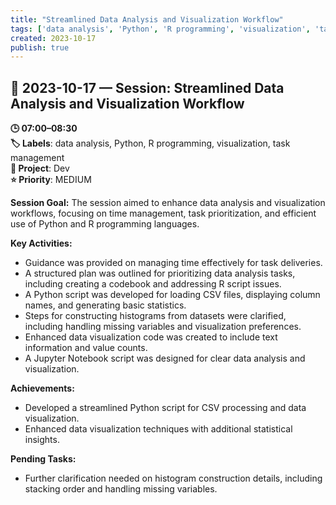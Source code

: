 ```yaml
---
title: "Streamlined Data Analysis and Visualization Workflow"
tags: ['data analysis', 'Python', 'R programming', 'visualization', 'task management']
created: 2023-10-17
publish: true
---
```


## 📅 2023-10-17 — Session: Streamlined Data Analysis and Visualization Workflow

**🕒 07:00–08:30**  
**🏷️ Labels**: data analysis, Python, R programming, visualization, task management  
**📂 Project**: Dev  
**⭐ Priority**: MEDIUM  


**Session Goal:**
The session aimed to enhance data analysis and visualization workflows, focusing on time management, task prioritization, and efficient use of Python and R programming languages.

**Key Activities:**
- Guidance was provided on managing time effectively for task deliveries.
- A structured plan was outlined for prioritizing data analysis tasks, including creating a codebook and addressing R script issues.
- A Python script was developed for loading CSV files, displaying column names, and generating basic statistics.
- Steps for constructing histograms from datasets were clarified, including handling missing variables and visualization preferences.
- Enhanced data visualization code was created to include text information and value counts.
- A Jupyter Notebook script was designed for clear data analysis and visualization.

**Achievements:**
- Developed a streamlined Python script for CSV processing and data visualization.
- Enhanced data visualization techniques with additional statistical insights.

**Pending Tasks:**
- Further clarification needed on histogram construction details, including stacking order and handling missing variables.
